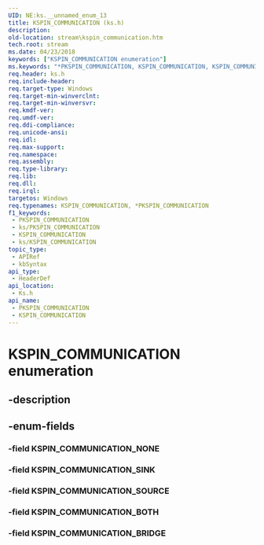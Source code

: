 ```yaml
---
UID: NE:ks.__unnamed_enum_13
title: KSPIN_COMMUNICATION (ks.h)
description: 
old-location: stream\kspin_communication.htm
tech.root: stream
ms.date: 04/23/2018
keywords: ["KSPIN_COMMUNICATION enumeration"]
ms.keywords: "*PKSPIN_COMMUNICATION, KSPIN_COMMUNICATION, KSPIN_COMMUNICATION enumeration [Streaming Media Devices], KSPIN_COMMUNICATION_BOTH, KSPIN_COMMUNICATION_BRIDGE, KSPIN_COMMUNICATION_NONE, KSPIN_COMMUNICATION_SINK, KSPIN_COMMUNICATION_SOURCE, PKSPIN_COMMUNICATION, PKSPIN_COMMUNICATION enumeration pointer [Streaming Media Devices], ks/KSPIN_COMMUNICATION, ks/KSPIN_COMMUNICATION_BOTH, ks/KSPIN_COMMUNICATION_BRIDGE, ks/KSPIN_COMMUNICATION_NONE, ks/KSPIN_COMMUNICATION_SINK, ks/KSPIN_COMMUNICATION_SOURCE, ks/PKSPIN_COMMUNICATION, stream.kspin_communication"
req.header: ks.h
req.include-header: 
req.target-type: Windows
req.target-min-winverclnt: 
req.target-min-winversvr: 
req.kmdf-ver: 
req.umdf-ver: 
req.ddi-compliance: 
req.unicode-ansi: 
req.idl: 
req.max-support: 
req.namespace: 
req.assembly: 
req.type-library: 
req.lib: 
req.dll: 
req.irql: 
targetos: Windows
req.typenames: KSPIN_COMMUNICATION, *PKSPIN_COMMUNICATION
f1_keywords:
 - PKSPIN_COMMUNICATION
 - ks/PKSPIN_COMMUNICATION
 - KSPIN_COMMUNICATION
 - ks/KSPIN_COMMUNICATION
topic_type:
 - APIRef
 - kbSyntax
api_type:
 - HeaderDef
api_location:
 - Ks.h
api_name:
 - PKSPIN_COMMUNICATION
 - KSPIN_COMMUNICATION
---
```


# KSPIN_COMMUNICATION enumeration


## -description

## -enum-fields

### -field KSPIN_COMMUNICATION_NONE

### -field KSPIN_COMMUNICATION_SINK

### -field KSPIN_COMMUNICATION_SOURCE

### -field KSPIN_COMMUNICATION_BOTH

### -field KSPIN_COMMUNICATION_BRIDGE

